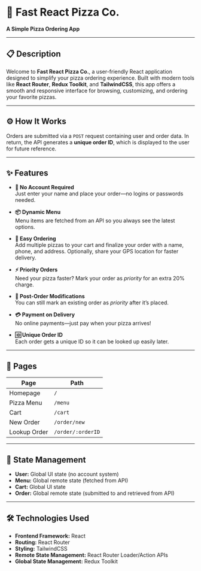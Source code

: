 # 🍕 Fast React Pizza Co.

**A Simple Pizza Ordering App**

---

## 📋 Description

Welcome to **Fast React Pizza Co.**, a user-friendly React application designed to simplify your pizza ordering experience. Built with modern tools like **React Router**, **Redux Toolkit**, and **TailwindCSS**, this app offers a smooth and responsive interface for browsing, customizing, and ordering your favorite pizzas.

---

## ⚙️ How It Works

Orders are submitted via a `POST` request containing user and order data. In return, the API generates a **unique order ID**, which is displayed to the user for future reference.

---

## ✨ Features

- **🚫 No Account Required**  
  Just enter your name and place your order—no logins or passwords needed.

- **📦 Dynamic Menu**  
  Menu items are fetched from an API so you always see the latest options.

- **🛒 Easy Ordering**  
  Add multiple pizzas to your cart and finalize your order with a name, phone, and address. Optionally, share your GPS location for faster delivery.

- **⚡ Priority Orders**  
  Need your pizza faster? Mark your order as *priority* for an extra 20% charge.

- **🔁 Post-Order Modifications**  
  You can still mark an existing order as *priority* after it’s placed.

- **💳 Payment on Delivery**  
  No online payments—just pay when your pizza arrives!

- **🆔 Unique Order ID**  
  Each order gets a unique ID so it can be looked up easily later.

---

## 🧭 Pages

| Page                 | Path              |
|----------------------|------------------|
| Homepage             | `/`              |
| Pizza Menu           | `/menu`          |
| Cart                 | `/cart`          |
| New Order            | `/order/new`     |
| Lookup Order         | `/order/:orderID`|

---

## 🧠 State Management

- **User:** Global UI state (no account system)
- **Menu:** Global remote state (fetched from API)
- **Cart:** Global UI state
- **Order:** Global remote state (submitted to and retrieved from API)

---

## 🛠️ Technologies Used

- **Frontend Framework:** React
- **Routing:** React Router
- **Styling:** TailwindCSS
- **Remote State Management:** React Router Loader/Action APIs
- **Global State Management:** Redux Toolkit


